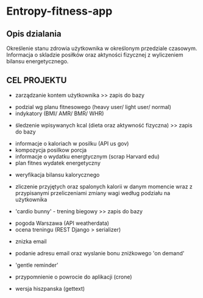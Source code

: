 # Entropy-fitness-app 

## Opis dzialania

Określenie stanu zdrowia użytkownika w określonym przedziale czasowym.
Informacja o skladzie posiłków oraz aktyności fizycznej z wyliczeniem bilansu energetycznego.

## CEL PROJEKTU

* zarządzanie kontem użytkownika >> zapis do bazy
- podzial wg planu fitnesowego (heavy user/ light user/ normal)
- indykatory (BMI/ AMR/ BMR/ WHR)

* śledzenie wpisywanych kcal (dieta oraz aktywność fizyczna) >> zapis do bazy
- informacje o kaloriach w posilku (API us gov)
- kompozycja posilkow porcja
- informacje o wydatku energtycznym (scrap Harvard edu)
- plan fitnes wydatek energetyczny

* weryfikacja bilansu kalorycznego
- zliczenie przyjętych oraz spalonych kalorii w danym momencie wraz z przypisanymi przeliczeniami zmiany wagi
według podziału na użytkownika

* 'cardio bunny' -  trening biegowy >> zapis do bazy
- pogoda Warszawa (API weatherdata)
- ocena treningu (REST Django > serializer)

* znizka email
- podanie adresu email oraz wyslanie bonu zniżkowego 'on demand'

* 'gentle reminder'
- przypomnienie o powrocie do aplikacji (crone)

* wersja hiszpanska 
(gettext)



